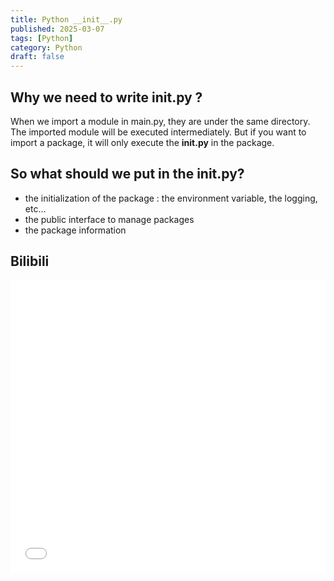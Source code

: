 ```yaml
---
title: Python __init__.py
published: 2025-03-07
tags: [Python]
category: Python
draft: false
---
```


## Why we need to write __init__.py ?

When we import a module in main.py, they are under the same directory. The imported module will be executed intermediately. But if you want to import a package, it will only execute the **__init__.py** in the package. 

## So what should we put in the __init__.py?

- the initialization of the package : the environment variable, the logging, etc...
- the public interface to manage packages
- the package information

## Bilibili

<iframe width="100%" height="468" src="//player.bilibili.com/player.html?bvid=BV1QA94YPEMK" scrolling="no" border="0" frameborder="no" framespacing="0" allowfullscreen="true"> </iframe>

